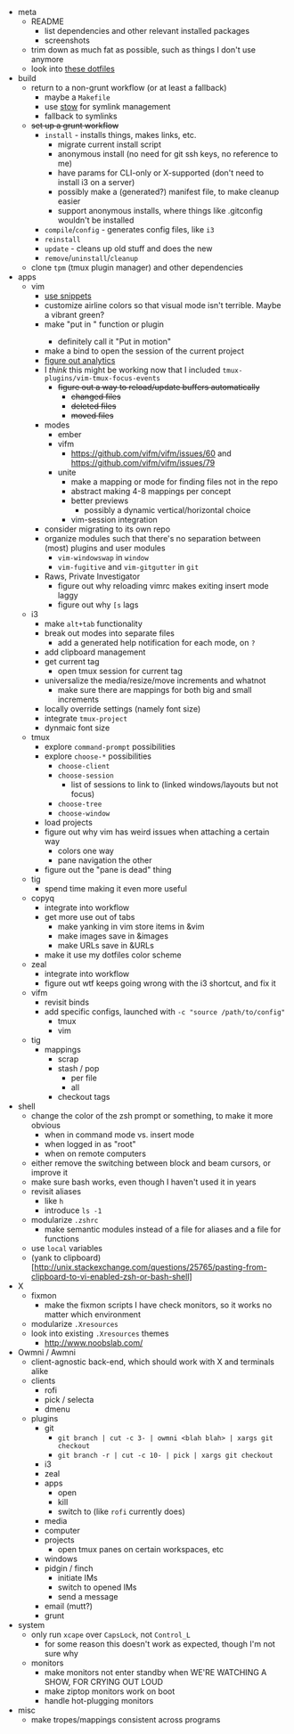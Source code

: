 - meta
	- README
		- list dependencies and other relevant installed packages
		- screenshots
	- trim down as much fat as possible, such as things I don't use anymore
	- look into [these dotfiles](https://github.com/xero/dotfiles)
- build
	- return to a non-grunt workflow (or at least a fallback)
		- maybe a `Makefile`
		- use [stow](http://www.gnu.org/software/stow/) for symlink management
		- fallback to symlinks
	- ~~set up a grunt workflow~~
		- `install` - installs things, makes links, etc.
			- migrate current install script
			- anonymous install (no need for git ssh keys, no reference to me)
			- have params for CLI-only or X-supported (don't need to install i3 on a server)
			- possibly make a (generated?) manifest file, to make cleanup easier
			- support anonymous installs, where things like .gitconfig wouldn't be installed
		- `compile`/`config` - generates config files, like `i3`
		- `reinstall`
		- `update` - cleans up old stuff and does the new
		- `remove`/`uninstall`/`cleanup`
	- clone `tpm` (tmux plugin manager) and other dependencies
- apps
	- vim
		- [use snippets](https://medium.com/brigade-engineering/sharpen-your-vim-with-snippets-767b693886db)
		- customize airline colors so that visual mode isn't terrible. Maybe a vibrant green?
		- make "put in <motion>" function or plugin
			- definitely call it "Put in motion"
		- make a <localleader> bind to open the session of the current project
		- [figure out analytics](http://www.drbunsen.org/vim-croquet/)
		- I _think_ this might be working now that I included `tmux-plugins/vim-tmux-focus-events`
			- ~~figure out a way to reload/update buffers automatically~~
				- ~~changed files~~
				- ~~deleted files~~
				- ~~moved files~~
		- modes
			- ember
			- vifm
				- https://github.com/vifm/vifm/issues/60 and https://github.com/vifm/vifm/issues/79
			- unite
				- make a mapping or mode for finding files not in the repo
				- abstract making 4-8 mappings per concept
				- better previews
					- possibly a dynamic vertical/horizontal choice
				- vim-session integration
		- consider migrating to its own repo
		- organize modules such that there's no separation between (most) plugins and user modules
			- `vim-windowswap` in `window`
			- `vim-fugitive` and `vim-gitgutter` in `git`
		- Raws, Private Investigator
			- figure out why reloading vimrc makes exiting insert mode laggy
			- figure out why `[s` lags
	- i3
		- make `alt+tab` functionality
		- break out modes into separate files
			- add a generated help notification for each mode, on `?`
		- add clipboard management
		- get current tag
			- open tmux session for current tag
		- universalize the media/resize/move increments and whatnot
			- make sure there are mappings for both big and small increments
		- locally override settings (namely font size)
		- integrate `tmux-project`
		- dynmaic font size
	- tmux
		- explore `command-prompt` possibilities
		- explore `choose-*` possibilities
			- `choose-client`
			- `choose-session`
				- list of sessions to link to (linked windows/layouts but not focus)
			- `choose-tree`
			- `choose-window`
		- load projects
		- figure out why vim has weird issues when attaching a certain way
			- colors one way
			- pane navigation the other
		- figure out the "pane is dead" thing
	- tig
		- spend time making it even more useful
	- copyq
		- integrate into workflow
		- get more use out of tabs
			- make yanking in vim store items in &vim
			- make images save in &images
			- make URLs save in &URLs
		- make it use my dotfiles color scheme
	- zeal
		- integrate into workflow
		- figure out wtf keeps going wrong with the i3 shortcut, and fix it
	- vifm
		- revisit binds
		- add specific configs, launched with `-c "source /path/to/config"`
			- tmux
			- vim
	- tig
		- mappings
			- scrap
			- stash / pop
				- per file
				- all
			- checkout tags
- shell
	- change the color of the zsh prompt or something, to make it more obvious
		- when in command mode vs. insert mode
		- when logged in as "root"
		- when on remote computers
	- either remove the switching between block and beam cursors, or improve it
	- make sure bash works, even though I haven't used it in years
	- revisit aliases
		- like `h`
		- introduce `ls -1`
	- modularize `.zshrc`
		- make semantic modules instead of a file for aliases and a file for functions
	- use `local` variables
	- (yank to clipboard)[http://unix.stackexchange.com/questions/25765/pasting-from-clipboard-to-vi-enabled-zsh-or-bash-shell]
- X
	- fixmon
		- make the fixmon scripts I have check monitors, so it works no matter which environment
	- modularize `.Xresources`
	- look into existing `.Xresources` themes
		- http://www.noobslab.com/
- Owmni / Awmni
	- client-agnostic back-end, which should work with X and terminals alike
	- clients
		- rofi
		- pick / selecta
		- dmenu
	- plugins
		- git
			- `git branch | cut -c 3- | owmni <blah blah> | xargs git checkout`
			- `git branch -r | cut -c 10- | pick | xargs git checkout`
		- i3
		- zeal
		- apps
			- open
			- kill
			- switch to (like `rofi` currently does)
		- media
		- computer
		- projects
			- open tmux panes on certain workspaces, etc
		- windows
		- pidgin / finch
			- initiate IMs
			- switch to opened IMs
			- send a message
		- email (mutt?)
		- grunt
- system
	- only run `xcape` over `CapsLock`, not `Control_L`
		- for some reason this doesn't work as expected, though I'm not sure why
	- monitors
		- make monitors not enter standby when WE'RE WATCHING A SHOW, FOR CRYING OUT LOUD
		- make ziptop monitors work on boot
		- handle hot-plugging monitors
- misc
	- make tropes/mappings consistent across programs
